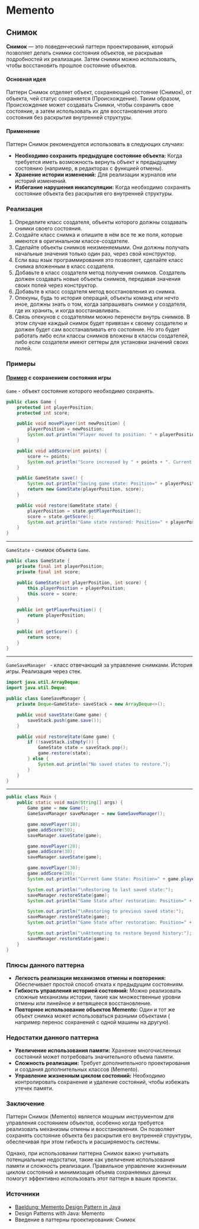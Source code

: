 # Memento

## Снимок

**Снимок** — это поведенческий паттерн проектирования, который позволяет делать снимки состояния объектов, не раскрывая
подробностей их реализации. Затем снимки можно использовать, чтобы восстановить прошлое состояние объектов.

#### Основная идея

Паттерн Снимок отделяет объект, сохраняющий состояние (Снимок), от объекта, чей статус сохраняется (Происхождение).
Таким образом, Происхождение может создавать Снимки, чтобы сохранить свое состояние, а затем использовать их для
восстановления этого состояния без раскрытия внутренней структуры.

#### Применение

Паттерн Снимок рекомендуется использовать в следующих случаях:

- **Необходимо сохранить предыдущее состояние объекта:** Когда требуется иметь возможность вернуть объект к предыдущему
  состоянию (например, в редакторах с функцией отмены).
- **Хранение истории изменений:** Для реализации журналов или историй изменений.
- **Избегание нарушения инкапсуляции:** Когда необходимо сохранять состояние объекта без раскрытия его внутренней
  структуры.

### Реализация

1. Определите класс создателя, объекты которого должны создавать снимки своего состояния.
2. Создайте класс снимка и опишите в нём все те же поля, которые имеются в оригинальном классе-создателе.
3. Сделайте объекты снимков неизменяемыми. Они должны получать начальные значения только один раз, через свой
   конструктор.
4. Если ваш язык программирования это позволяет, сделайте класс снимка вложенным в класс создателя.
5. Добавьте в класс создателя метод получения снимков. Создатель должен создавать новые объекты снимков, передавая
   значения своих полей через конструктор.
6. Добавьте в класс создателя метод восстановления из снимка.
7. Опекуны, будь то история операций, объекты команд или нечто иное, должны знать о том, когда запрашивать снимки у
   создателя, где их хранить, и когда восстанавливать.
8. Связь опекунов с создателями можно перенести внутрь снимков. В этом случае каждый снимок будет привязан к своему
   создателю и должен будет сам восстанавливать его состояние. Но это будет работать либо если классы снимков вложены в
   классы создателей, либо если создатели имеют сеттеры для установки значений своих полей.

### Примеры

#### [Пример](code%2Fexample2_game_state%2FMain.java) с сохранением состояния игры

```Game``` - объект состояние которого необходимо сохранять.

```java
public class Game {
    protected int playerPosition;
    protected int score;

    public void movePlayer(int newPosition) {
        playerPosition = newPosition;
        System.out.println("Player moved to position: " + playerPosition);
    }

    public void addScore(int points) {
        score += points;
        System.out.println("Score increased by " + points + ". Current score: " + score);
    }

    public GameState save() {
        System.out.println("Saving game state: Position=" + playerPosition + ", Score=" + score);
        return new GameState(playerPosition, score);
    }

    public void restore(GameState state) {
        playerPosition = state.getPlayerPosition();
        score = state.getScore();
        System.out.println("Game state restored: Position=" + playerPosition + ", Score=" + score);
    }
}
```

---

```GameState``` - снимок объекта ```Game```.

```java
public class GameState {
    private final int playerPosition;
    private final int score;

    public GameState(int playerPosition, int score) {
        this.playerPosition = playerPosition;
        this.score = score;
    }

    public int getPlayerPosition() {
        return playerPosition;
    }

    public int getScore() {
        return score;
    }
}
```

---

```GameSaveManager ``` - класс отвечающий за управление снимками. История игры. Реализация через стек.

```java
import java.util.ArrayDeque;
import java.util.Deque;

public class GameSaveManager {
    private Deque<GameState> saveStack = new ArrayDeque<>();

    public void saveState(Game game) {
        saveStack.push(game.save());
    }

    public void restoreState(Game game) {
        if (!saveStack.isEmpty()) {
            GameState state = saveStack.pop();
            game.restore(state);
        } else {
            System.out.println("No saved states to restore.");
        }
    }
}
```

---

```java
public class Main {
    public static void main(String[] args) {
        Game game = new Game();
        GameSaveManager saveManager = new GameSaveManager();

        game.movePlayer(10);
        game.addScore(50);
        saveManager.saveState(game);

        game.movePlayer(20);
        game.addScore(30);
        saveManager.saveState(game);

        game.movePlayer(30);
        game.addScore(20);
        System.out.println("Current Game State: Position=" + game.playerPosition + ", Score=" + game.score);

        System.out.println("\nRestoring to last saved state:");
        saveManager.restoreState(game);
        System.out.println("Game State after restoration: Position=" + game.playerPosition + ", Score=" + game.score);

        System.out.println("\nRestoring to previous saved state:");
        saveManager.restoreState(game);
        System.out.println("Game State after restoration: Position=" + game.playerPosition + ", Score=" + game.score);

        System.out.println("\nAttempting to restore beyond history:");
        saveManager.restoreState(game);
    }
}
```

### Плюсы данного паттерна

- **Легкость реализации механизмов отмены и повторения:** Обеспечивает простой способ отката к предыдущим состояниям.
- **Гибкость управления историей состояний:** Можно реализовать сложные механизмы истории, такие как множественные
  уровни отмены или линейное и ветвящееся восстановление.
- **Повторное использование объектов Memento:** Один и тот же объект снимка может использоваться разными объектами (
  например перенос сохранений с одной машины на другую).

### Недостатки данного паттерна

- **Увеличение использования памяти:** Хранение многочисленных состояний может потребовать значительного объема памяти.
- **Сложность реализации:** Требует дополнительного проектирования и создания дополнительных классов (Memento).
- **Управление жизненным циклом состояний:** Необходимо контролировать сохранение и удаление состояний, чтобы избежать
  утечек памяти.

### Заключение

Паттерн Снимок (Memento) является мощным инструментом для управления состоянием объектов, особенно когда требуется
реализовать механизмы отмены и восстановления. Он позволяет сохранять состояние объекта без раскрытия его внутренней
структуры, обеспечивая при этом гибкость и расширяемость системы.

Однако, при использовании паттерна Снимок важно учитывать потенциальные недостатки, такие как увеличение использования
памяти и сложность реализации. Правильное управление жизненным циклом состояний и минимизация объема сохраняемых данных
помогут эффективно использовать этот паттерн в ваших проектах.

### Источники

- [Baeldung: Memento Design Pattern in Java](https://www.baeldung.com/java-memento-design-pattern)
- Design Patterns with Java: Memento
- Введение в паттерны проектирования: Снимок
